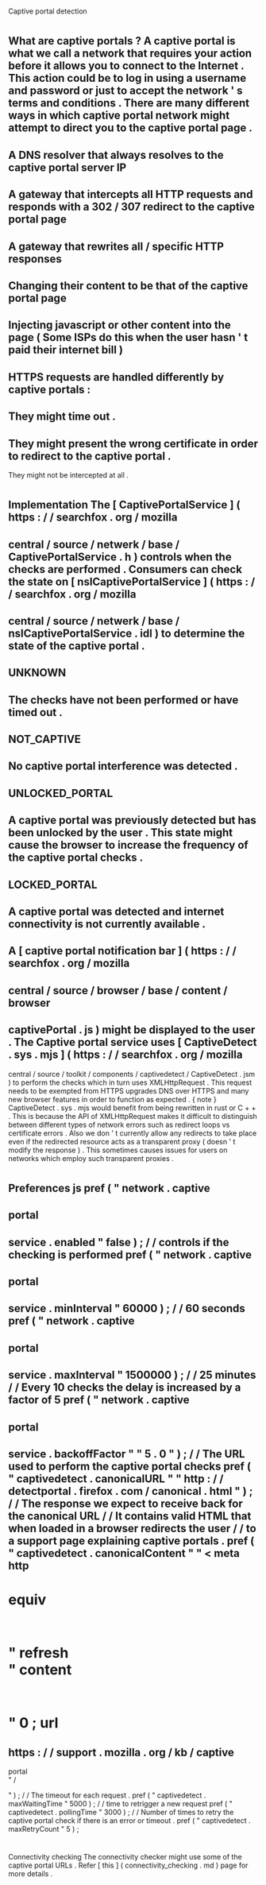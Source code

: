 #
Captive
portal
detection
#
#
What
are
captive
portals
?
A
captive
portal
is
what
we
call
a
network
that
requires
your
action
before
it
allows
you
to
connect
to
the
Internet
.
This
action
could
be
to
log
in
using
a
username
and
password
or
just
to
accept
the
network
'
s
terms
and
conditions
.
There
are
many
different
ways
in
which
captive
portal
network
might
attempt
to
direct
you
to
the
captive
portal
page
.
-
A
DNS
resolver
that
always
resolves
to
the
captive
portal
server
IP
-
A
gateway
that
intercepts
all
HTTP
requests
and
responds
with
a
302
/
307
redirect
to
the
captive
portal
page
-
A
gateway
that
rewrites
all
/
specific
HTTP
responses
-
Changing
their
content
to
be
that
of
the
captive
portal
page
-
Injecting
javascript
or
other
content
into
the
page
(
Some
ISPs
do
this
when
the
user
hasn
'
t
paid
their
internet
bill
)
-
HTTPS
requests
are
handled
differently
by
captive
portals
:
-
They
might
time
out
.
-
They
might
present
the
wrong
certificate
in
order
to
redirect
to
the
captive
portal
.
-
They
might
not
be
intercepted
at
all
.
#
#
Implementation
The
[
CaptivePortalService
]
(
https
:
/
/
searchfox
.
org
/
mozilla
-
central
/
source
/
netwerk
/
base
/
CaptivePortalService
.
h
)
controls
when
the
checks
are
performed
.
Consumers
can
check
the
state
on
[
nsICaptivePortalService
]
(
https
:
/
/
searchfox
.
org
/
mozilla
-
central
/
source
/
netwerk
/
base
/
nsICaptivePortalService
.
idl
)
to
determine
the
state
of
the
captive
portal
.
-
UNKNOWN
-
The
checks
have
not
been
performed
or
have
timed
out
.
-
NOT_CAPTIVE
-
No
captive
portal
interference
was
detected
.
-
UNLOCKED_PORTAL
-
A
captive
portal
was
previously
detected
but
has
been
unlocked
by
the
user
.
This
state
might
cause
the
browser
to
increase
the
frequency
of
the
captive
portal
checks
.
-
LOCKED_PORTAL
-
A
captive
portal
was
detected
and
internet
connectivity
is
not
currently
available
.
-
A
[
captive
portal
notification
bar
]
(
https
:
/
/
searchfox
.
org
/
mozilla
-
central
/
source
/
browser
/
base
/
content
/
browser
-
captivePortal
.
js
)
might
be
displayed
to
the
user
.
The
Captive
portal
service
uses
[
CaptiveDetect
.
sys
.
mjs
]
(
https
:
/
/
searchfox
.
org
/
mozilla
-
central
/
source
/
toolkit
/
components
/
captivedetect
/
CaptiveDetect
.
jsm
)
to
perform
the
checks
which
in
turn
uses
XMLHttpRequest
.
This
request
needs
to
be
exempted
from
HTTPS
upgrades
DNS
over
HTTPS
and
many
new
browser
features
in
order
to
function
as
expected
.
{
note
}
CaptiveDetect
.
sys
.
mjs
would
benefit
from
being
rewritten
in
rust
or
C
+
+
.
This
is
because
the
API
of
XMLHttpRequest
makes
it
difficult
to
distinguish
between
different
types
of
network
errors
such
as
redirect
loops
vs
certificate
errors
.
Also
we
don
'
t
currently
allow
any
redirects
to
take
place
even
if
the
redirected
resource
acts
as
a
transparent
proxy
(
doesn
'
t
modify
the
response
)
.
This
sometimes
causes
issues
for
users
on
networks
which
employ
such
transparent
proxies
.
#
#
Preferences
js
pref
(
"
network
.
captive
-
portal
-
service
.
enabled
"
false
)
;
/
/
controls
if
the
checking
is
performed
pref
(
"
network
.
captive
-
portal
-
service
.
minInterval
"
60000
)
;
/
/
60
seconds
pref
(
"
network
.
captive
-
portal
-
service
.
maxInterval
"
1500000
)
;
/
/
25
minutes
/
/
Every
10
checks
the
delay
is
increased
by
a
factor
of
5
pref
(
"
network
.
captive
-
portal
-
service
.
backoffFactor
"
"
5
.
0
"
)
;
/
/
The
URL
used
to
perform
the
captive
portal
checks
pref
(
"
captivedetect
.
canonicalURL
"
"
http
:
/
/
detectportal
.
firefox
.
com
/
canonical
.
html
"
)
;
/
/
The
response
we
expect
to
receive
back
for
the
canonical
URL
/
/
It
contains
valid
HTML
that
when
loaded
in
a
browser
redirects
the
user
/
/
to
a
support
page
explaining
captive
portals
.
pref
(
"
captivedetect
.
canonicalContent
"
"
<
meta
http
-
equiv
=
\
"
refresh
\
"
content
=
\
"
0
;
url
=
https
:
/
/
support
.
mozilla
.
org
/
kb
/
captive
-
portal
\
"
/
>
"
)
;
/
/
The
timeout
for
each
request
.
pref
(
"
captivedetect
.
maxWaitingTime
"
5000
)
;
/
/
time
to
retrigger
a
new
request
pref
(
"
captivedetect
.
pollingTime
"
3000
)
;
/
/
Number
of
times
to
retry
the
captive
portal
check
if
there
is
an
error
or
timeout
.
pref
(
"
captivedetect
.
maxRetryCount
"
5
)
;
#
#
Connectivity
checking
The
connectivity
checker
might
use
some
of
the
captive
portal
URLs
.
Refer
[
this
]
(
connectivity_checking
.
md
)
page
for
more
details
.
